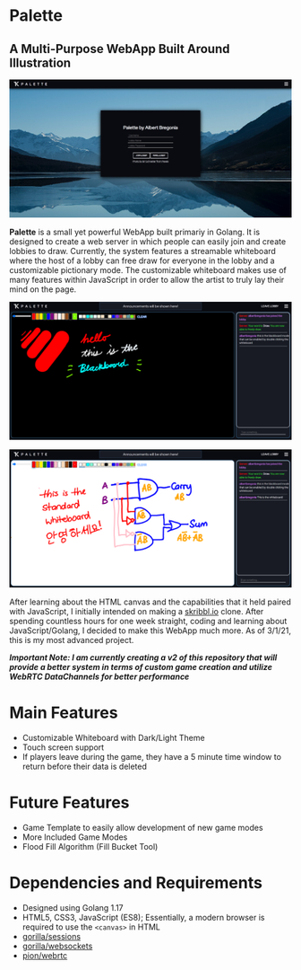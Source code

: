 # Palette
## A Multi-Purpose WebApp Built Around Illustration
![Home Page](https://github.com/albertbregonia/Palette/blob/main/img/home.png?raw=true "Home Page")

**Palette** is a small yet powerful WebApp built primariy in Golang. It is designed to create a web server in which people can easily join and create lobbies to draw. Currently, the system features a streamable whiteboard where the host of a lobby can free draw for everyone in the lobby and a customizable pictionary mode. The customizable whiteboard makes use of many features within JavaScript in order to allow the artist to truly lay their mind on the page.

![Blackboard](https://github.com/albertbregonia/Palette/blob/main/img/blackboard.png?raw=true "Blackboard")

![Whiteboard](https://github.com/albertbregonia/Palette/blob/main/img/whiteboard.png?raw=true "Whiteboard")

After learning about the HTML canvas and the capabilities that it held paired with JavaScript, I initially intended on making a [skribbl.io](https://skribbl.io/ "Skribbl.io by @ticedev on Twitter") clone. After spending countless hours for one week straight, coding and learning about JavaScript/Golang, I decided to make this WebApp much more. As of 3/1/21, this is my most advanced project.

***Important Note: I am currently creating a v2 of this repository that will provide a better system in terms of custom game creation and utilize WebRTC DataChannels for better performance***

# Main Features
- Customizable Whiteboard with Dark/Light Theme
- Touch screen support
- If players leave during the game, they have a 5 minute time window to return before their data is deleted

# Future Features
- Game Template to easily allow development of new game modes
- More Included Game Modes
- Flood Fill Algorithm (Fill Bucket Tool)

# Dependencies and Requirements
- Designed using Golang 1.17
- HTML5, CSS3, JavaScript (ES8); Essentially, a modern browser is required to use the `<canvas>` in HTML
- [gorilla/sessions](https://github.com/gorilla/sessions "Sessions by The Gorilla Team")
- [gorilla/websockets](https://github.com/gorilla/websocket "WebSocket by The Gorilla Team")
- [pion/webrtc](https://github.com/pion/webrtc "WebRTC by Pion")
